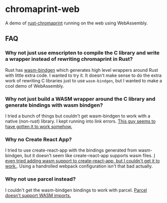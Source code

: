 # chromaprint-web

A demo of [rust-chromaprint] running on the web using WebAssembly.

## FAQ

### Why not just use emscripten to compile the C library and write a wrapper instead of rewriting chromaprint in Rust?
Rust has [wasm-bindgen] which generates high level wrappers around Rust with
little extra code. I wanted to try it. It doesn't make sense to do the extra
work of rewriting C libraries just to use `wasm-bindgen`, but I wanted to
make a cool demo of WebAssembly.

### Why not just build a WASM wrapper around the C library and generate bindings with wasm bindgen?
I tried a bunch of things but couldn't get wasm-bindgen to work with a native
(non-rust) library. I kept running into link errors. [This guy seems to have
gotten it to work somehow.][insane]

### Why no Create React App?
I tried to use create-react-app with the bindings generated from
wasm-bindgen, but it doesn't seem like create-react-app supports wasm files.
[I even tried adding wasm support to create-react-app, but I couldn't get it
to work.][cra-pr]. Using a handrolled webpack configuration isn't that bad
actually.

### Why not use parcel instead?
I couldn't get the wasm-bindgen bindings to work with parcel. [Parcel doesn't
support WASM imports.][parcel-bug]

[parcel-bug]: https://github.com/parcel-bundler/parcel/issues/647
[cra-pr]: https://github.com/facebook/create-react-app/pull/6049
[insane]: https://github.com/rustwasm/wasm-bindgen/issues/178
[wasm-bindgen]: https://github.com/rustwasm/wasm-bindgen
[rust-chromaprint]: https://github.com/0xcaff/rust-chromaprint
